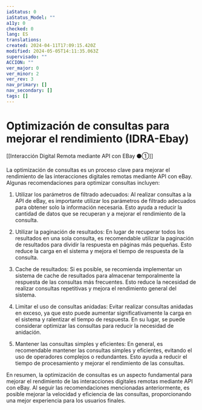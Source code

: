 ```yaml
---
iaStatus: 0
iaStatus_Model: ""
a11y: 0
checked: 0
lang: ES
translations: 
created: 2024-04-11T17:09:15.420Z
modified: 2024-05-05T14:11:35.063Z
supervisado: ""
ACCION: ""
ver_major: 0
ver_minor: 2
ver_rev: 3
nav_primary: []
nav_secondary: []
tags: []
---
```

# Optimización de consultas para mejorar el rendimiento (IDRA-Ebay)

[[Interacción Digital Remota mediante API con EBay ⚫①]]

La optimización de consultas es un proceso clave para mejorar el rendimiento de las interacciones digitales remotas mediante API con eBay. Algunas recomendaciones para optimizar consultas incluyen:

1. Utilizar los parámetros de filtrado adecuados: Al realizar consultas a la API de eBay, es importante utilizar los parámetros de filtrado adecuados para obtener solo la información necesaria. Esto ayuda a reducir la cantidad de datos que se recuperan y a mejorar el rendimiento de la consulta.

2. Utilizar la paginación de resultados: En lugar de recuperar todos los resultados en una sola consulta, es recomendable utilizar la paginación de resultados para dividir la respuesta en páginas más pequeñas. Esto reduce la carga en el sistema y mejora el tiempo de respuesta de la consulta.

3. Cache de resultados: Si es posible, se recomienda implementar un sistema de cache de resultados para almacenar temporalmente la respuesta de las consultas más frecuentes. Esto reduce la necesidad de realizar consultas repetitivas y mejora el rendimiento general del sistema.

4. Limitar el uso de consultas anidadas: Evitar realizar consultas anidadas en exceso, ya que esto puede aumentar significativamente la carga en el sistema y ralentizar el tiempo de respuesta. En su lugar, se puede considerar optimizar las consultas para reducir la necesidad de anidación.

5. Mantener las consultas simples y eficientes: En general, es recomendable mantener las consultas simples y eficientes, evitando el uso de operadores complejos o redundantes. Esto ayuda a reducir el tiempo de procesamiento y mejorar el rendimiento de las consultas.

En resumen, la optimización de consultas es un aspecto fundamental para mejorar el rendimiento de las interacciones digitales remotas mediante API con eBay. Al seguir las recomendaciones mencionadas anteriormente, es posible mejorar la velocidad y eficiencia de las consultas, proporcionando una mejor experiencia para los usuarios finales.
